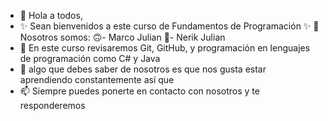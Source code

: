 - 👋 Hola a todos, 
- ✨ Sean bienvenidos a este curso de Fundamentos de Programación ✨
  👀 Nosotros somos:
        🙃- Marco Julian
        🙂- Nerik Julian
- 🌱 En este curso revisaremos Git, GitHub, y programación en lenguajes de programación como C# y Java
- 💞️ algo que debes saber de nosotros es que nos gusta estar aprendiendo constantemente así que 
- 📫 Siempre puedes ponerte en contacto con nosotros y te responderemos


<!---
aprendeAProgramar/Programming1 is a ✨ special ✨ repository because its `README.md` (this file) appears on your GitHub profile.
You can click the Preview link to take a look at your changes.
--->
